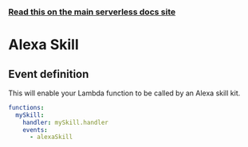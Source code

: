 <!--
title: Serverless Framework - AWS Lambda Events - Alexa Skill
menuText: Alexa Skill
menuOrder: 6
description:  Setting up AWS Alexa Skill Events with AWS Lambda via the Serverless Framework
layout: Doc
-->

<!-- DOCS-SITE-LINK:START automatically generated  -->
### [Read this on the main serverless docs site](https://www.serverless.com/framework/docs/providers/aws/events/alexa-skill)
<!-- DOCS-SITE-LINK:END -->

# Alexa Skill

## Event definition

This will enable your Lambda function to be called by an Alexa skill kit.

```yml
functions:
  mySkill:
    handler: mySkill.handler
    events:
      - alexaSkill
```

